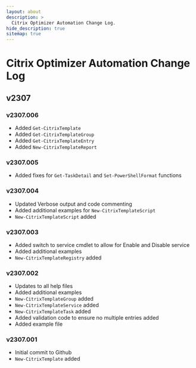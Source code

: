 ```yaml
---
layout: about
description: >
  Citrix Optimizer Automation Change Log.
hide_description: true
sitemap: true
---
```


# Citrix Optimizer Automation Change Log

## v2307

### v2307.006

- Added ```Get-CitrixTemplate```
- Added ```Get-CitrixTemplateGroup```
- Added ```Get-CitrixTemplateEntry```
- Added ```New-CitrixTemplateReport```

### v2307.005

- Added fixes for ```Get-TaskDetail``` and ```Set-PowerShellFormat``` functions

### v2307.004

- Updated Verbose output and code commenting
- Added additional examples for ```New-CitrixTemplateScript```
- ```New-CitrixTemplateScript``` added
  
### v2307.003

- Added switch to service cmdlet to allow for Enable and Disable service
- Added additional examples
- ```New-CitrixTemplateRegistry``` added
  
### v2307.002

- Updates to all help files
- Added additional examples
- ```New-CitrixTemplateGroup``` added
- ```New-CitrixTemplateService``` added
- ```New-CitrixTemplateTask``` added
- Added validation code to ensure no multiple entries added
- Added example file

### v2307.001

- Initial commit to Github
- ```New-CitrixTemplate``` added

